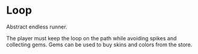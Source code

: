 # Loop
Abstract endless runner.

The player must keep the loop on the path while avoiding spikes and collecting gems.
Gems can be used to buy skins and colors from the store.

